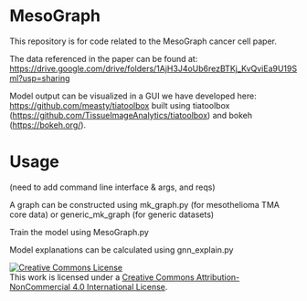 # MesoGraph

This repository is for code related to the MesoGraph cancer cell paper.

The data referenced in the paper can be found at: https://drive.google.com/drive/folders/1AjH3J4oUb6rezBTKj_KvQviEa9U19Sml?usp=sharing 

Model output can be visualized in a GUI we have developed here:
https://github.com/measty/tiatoolbox built using tiatoolbox (https://github.com/TissueImageAnalytics/tiatoolbox) and bokeh (https://bokeh.org/).


# Usage

(need to add command line interface & args, and reqs)

A graph can be constructed using mk_graph.py (for mesothelioma TMA core data) or generic_mk_graph (for generic datasets)

Train the model using MesoGraph.py

Model explanations can be calculated using gnn_explain.py



<a rel="license" href="http://creativecommons.org/licenses/by-nc/4.0/"><img alt="Creative Commons License" style="border-width:0" src="https://i.creativecommons.org/l/by-nc/4.0/88x31.png" /></a><br />This work is licensed under a <a rel="license" href="http://creativecommons.org/licenses/by-nc/4.0/">Creative Commons Attribution-NonCommercial 4.0 International License</a>.
